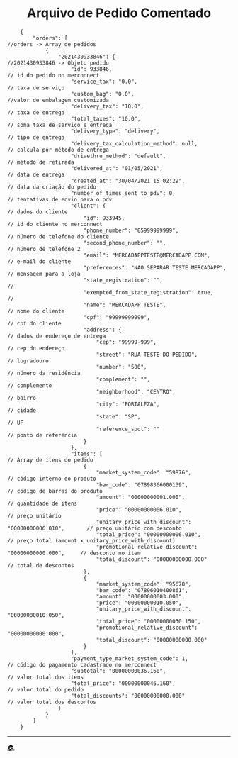 <h1 align="center"> Arquivo de Pedido Comentado </h1>     
      
        {
            "orders": [                                                         //orders -> Array de pedidos
                {
                    "2021430933846": {                                          //2021430933846 -> Objeto pedido
                        "id": 933846,                                           // id do pedido no merconnect
                        "service_tax": "0.0",                                   // taxa de serviço
                        "custom_bag": "0.0",                                    //valor de embalagem customizada
                        "delivery_tax": "10.0",                                 // taxa de entrega
                        "total_taxes": "10.0",                                  // soma taxa de serviço e entrega
                        "delivery_type": "delivery",                            // tipo de entrega
                        "delivery_tax_calculation_method": null,                // calcula por método de entrega
                        "drivethru_method": "default",                          // método de retirada
                        "delivered_at": "01/05/2021",                           // data de entrega
                        "created_at": "30/04/2021 15:02:29",                    // data da criação do pedido
                        "number_of_times_sent_to_pdv": 0,                       // tentativas de envio para o pdv
                        "client": {                                             // dados do cliente    
                            "id": 933945,                                           // id do cliente no merconnect
                            "phone_number": "85999999999",                          // número de telefone do cliente
                            "second_phone_number": "",                              // número de telefone 2    
                            "email": "MERCADAPPTESTE@MERCADAPP.COM",                // e-mail do cliente
                            "preferences": "NAO SEPARAR TESTE MERCADAPP",           // mensagem para a loja
                            "state_registration": "",                               //
                            "exempted_from_state_registration": true,               // 
                            "name": "MERCADAPP TESTE",                              // nome do cliente
                            "cpf": "99999999999",                                   // cpf do cliente
                            "address": {                                            // dados de endereço de entrega
                                "cep": "99999-999",                                     // cep do endereço
                                "street": "RUA TESTE DO PEDIDO",                        // logradouro
                                "number": "500",                                        // número da residência
                                "complement": "",                                       // complemento
                                "neighborhood": "CENTRO",                               // bairro
                                "city": "FORTALEZA",                                    // cidade    
                                "state": "SP",                                          // UF
                                "reference_spot": ""                                    // ponto de referência    
                            }
                        },
                        "items": [                                                      // Array de itens do pedido
                            {
                                "market_system_code": "59876",                          // código interno do produto
                                "bar_code": "07898366000139",                           // código de barras do produto
                                "amount": "00000000001.000",                            // quantidade de itens
                                "price": "00000000006.010",                             // preço unitário
                                "unitary_price_with_discount": "00000000006.010",       // preço unitário com desconto
                                "total_price": "00000000006.010",                       // preço total (amount x unitary_price_with_discount)
                                "promotional_relative_discount": "00000000000.000",     // desconto no item    
                                "total_discount": "00000000000.000"                     // total de descontos
                            },
                            {
                                "market_system_code": "95678",
                                "bar_code": "07896010400861",
                                "amount": "00000000003.000",
                                "price": "00000000010.050",
                                "unitary_price_with_discount": "00000000010.050",
                                "total_price": "00000000030.150",
                                "promotional_relative_discount": "00000000000.000",
                                "total_discount": "00000000000.000"
                            }
                        ],
                        "payment_type_market_system_code": 1,                   // código do pagamento cadastrado no merconnect
                        "subtotal": "00000000036.160",                          // valor total dos itens
                        "total_price": "00000000046.160",                       // valor total do pedido
                        "total_discounts": "00000000000.000"                    // valor total dos descontos
                    }
                }
            ]
        }
        
---

[:house:](https://github.com/mercadapp-integracao/MercadappAPI)

